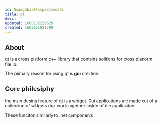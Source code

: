 ```yaml
---
id: 5damghkakt8nmpx3imnce61
title: qt
desc: ''
updated: 1668102229629
created: 1668101921799
---
```


## About

qt is a cross platform c++ library that
contains solitions for cross platform file
io. 

The primary reason for using qt is **gui** creation.


## Core philosiphy

the main desing feature of qt is a widget. Gui applications are made out of a collection of widgets that work together inside of the application.

These funciton similarly to .net components
